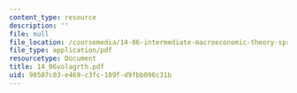 ```yaml
---
content_type: resource
description: ''
file: null
file_location: /coursemedia/14-06-intermediate-macroeconomic-theory-spring-2004/98507c03e469c3fc109fd9fbb096c31b_14_06volagrth.pdf
file_type: application/pdf
resourcetype: Document
title: 14_06volagrth.pdf
uid: 98507c03-e469-c3fc-109f-d9fbb096c31b
---
```

